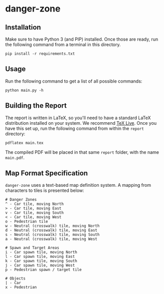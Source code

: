 # danger-zone

## Installation
Make sure to have Python 3 (and PIP) installed. Once those are ready, run the following command from a terminal in this directory.

```commandline
pip install -r requirements.txt
```

## Usage
Run the following command to get a list of all possible commands:

```commandline
python main.py -h
```

## Building the Report
The report is written in LaTeX, so you'll need to have a standard LaTeX distribution installed on your system. We recommend [TeX Live](https://www.tug.org/texlive/acquire-netinstall.html). Once you have this set up, run the following command from within the `report` directory:

```commandline
pdflatex main.tex
```

The compiled PDF will be placed in that same `report` folder, with the name `main.pdf`.

## Map Format Specification
`danger-zone` uses a text-based map definition system. A mapping from characters to tiles is presented below:

```text
# Danger Zones
^ - Car tile, moving North
> - Car tile, moving East
v - Car tile, moving South
< - Car tile, moving West
o - Pedestrian tile
w - Neutral (crosswalk) tile, moving North
d - Neutral (crosswalk) tile, moving East
s - Neutral (crosswalk) tile, moving South
a - Neutral (crosswalk) tile, moving West

# Spawn and Target Areas
i - Car spawn tile, moving North
l - Car spawn tile, moving East
k - Car spawn tile, moving South
j - Car spawn tile, moving West
p - Pedestrian spawn / target tile

# Objects
| - Car
x - Pedestrian
```
